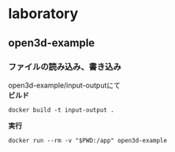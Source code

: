 # laboratory
## open3d-example
### ファイルの読み込み、書き込み
open3d-example/input-outputにて  
**ビルド**
```
docker build -t input-output .
```
**実行**
```
docker run --rm -v "$PWD:/app" open3d-example
```
